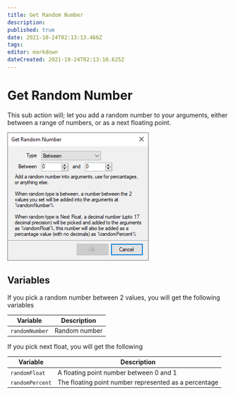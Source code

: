 ```yaml
---
title: Get Random Number
description: 
published: true
date: 2021-10-24T02:13:13.466Z
tags: 
editor: markdown
dateCreated: 2021-10-24T02:13:10.625Z
---
```


# Get Random Number

This sub action will; let you add a random number to your arguments, either between a range of numbers, or as a next floating point.

![sub-action-get-random-number.png](/sub-action-get-random-number.png)

## Variables

If you pick a random number between 2 values, you will get the following variables

Variable | Description
---------|------------
`randomNumber` | Random number

If you pick next float, you will get the following

Variable | Description
---------|------------
`randomFloat` | A floating point number between 0 and 1
`randomPercent` | The floating point number represented as a percentage